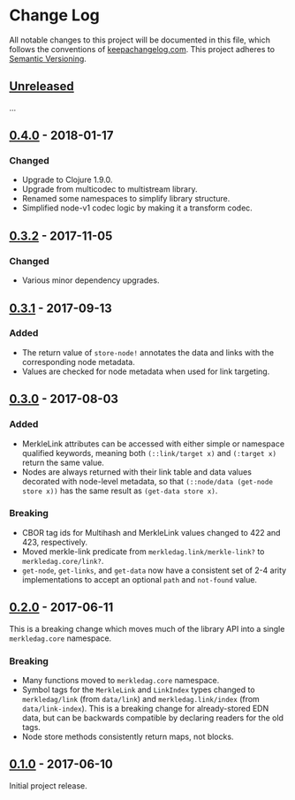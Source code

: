 Change Log
==========

All notable changes to this project will be documented in this file, which
follows the conventions of [keepachangelog.com](http://keepachangelog.com/).
This project adheres to [Semantic Versioning](http://semver.org/).

## [Unreleased]

...

## [0.4.0] - 2018-01-17

### Changed
- Upgrade to Clojure 1.9.0.
- Upgrade from multicodec to multistream library.
- Renamed some namespaces to simplify library structure.
- Simplified node-v1 codec logic by making it a transform codec.

## [0.3.2] - 2017-11-05

### Changed
- Various minor dependency upgrades.

## [0.3.1] - 2017-09-13

### Added
- The return value of `store-node!` annotates the data and links with the
  corresponding node metadata.
- Values are checked for node metadata when used for link targeting.

## [0.3.0] - 2017-08-03

### Added
- MerkleLink attributes can be accessed with either simple or namespace
  qualified keywords, meaning both `(::link/target x)` and `(:target x)` return
  the same value.
- Nodes are always returned with their link table and data values decorated with
  node-level metadata, so that `(::node/data (get-node store x))` has the same
  result as `(get-data store x)`.

### Breaking
- CBOR tag ids for Multihash and MerkleLink values changed to 422 and 423,
  respectively.
- Moved merkle-link predicate from `merkledag.link/merkle-link?` to
  `merkledag.core/link?`.
- `get-node`, `get-links`, and `get-data` now have a consistent set of 2-4 arity
  implementations to accept an optional `path` and `not-found` value.

## [0.2.0] - 2017-06-11

This is a breaking change which moves much of the library API into a single
`merkledag.core` namespace.

### Breaking
- Many functions moved to `merkledag.core` namespace.
- Symbol tags for the `MerkleLink` and `LinkIndex` types changed to
  `merkledag/link` (from `data/link`) and `merkledag.link/index` (from
  `data/link-index`). This is a breaking change for already-stored EDN data, but
  can be backwards compatible by declaring readers for the old tags.
- Node store methods consistently return maps, not blocks.

## [0.1.0] - 2017-06-10

Initial project release.

[Unreleased]: https://github.com/greglook/merkledag-core/compare/0.4.0...HEAD
[0.4.0]: https://github.com/greglook/merkledag-core/compare/0.3.2...0.4.0
[0.3.2]: https://github.com/greglook/merkledag-core/compare/0.3.1...0.3.2
[0.3.1]: https://github.com/greglook/merkledag-core/compare/0.3.0...0.3.1
[0.3.0]: https://github.com/greglook/merkledag-core/compare/0.2.0...0.3.0
[0.2.0]: https://github.com/greglook/merkledag-core/compare/0.1.0...0.2.0
[0.1.0]: https://github.com/greglook/merkledag-core/tag/0.1.0
